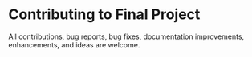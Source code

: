 # Contributing to Final Project

All contributions, bug reports, bug fixes, documentation improvements, enhancements, and ideas are welcome.
